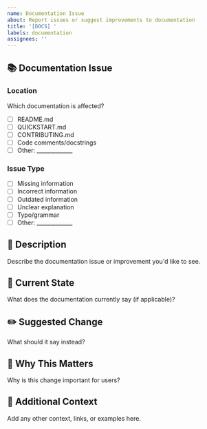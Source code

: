 ```yaml
---
name: Documentation Issue
about: Report issues or suggest improvements to documentation
title: '[DOCS] '
labels: documentation
assignees: ''
---
```


## 📚 Documentation Issue

### Location
Which documentation is affected?
- [ ] README.md
- [ ] QUICKSTART.md
- [ ] CONTRIBUTING.md
- [ ] Code comments/docstrings
- [ ] Other: _____________

### Issue Type
- [ ] Missing information
- [ ] Incorrect information
- [ ] Outdated information
- [ ] Unclear explanation
- [ ] Typo/grammar
- [ ] Other: _____________

## 📝 Description
Describe the documentation issue or improvement you'd like to see.

## 📍 Current State
What does the documentation currently say (if applicable)?

## ✏️ Suggested Change
What should it say instead?

## 🎯 Why This Matters
Why is this change important for users?

## 📎 Additional Context
Add any other context, links, or examples here.
